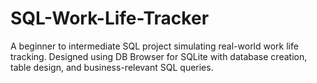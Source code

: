 # SQL-Work-Life-Tracker
A beginner to intermediate SQL project simulating real-world work life tracking. Designed using DB Browser for SQLite with database creation, table design, and business-relevant SQL queries.
